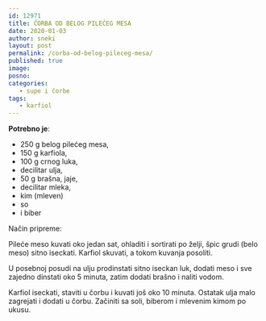 ```yaml
---
id: 12971
title: ČORBA OD BELOG PILEĆEG MESA
date: 2020-01-03
author: sneki
layout: post
permalink: /corba-od-belog-pileceg-mesa/
published: true
image: 
posno: 
categories:
   - supe i čorbe
tags:
   - karfiol
---
```

**Potrebno je**:

* 250 g belog pilećeg mesa,
* 150 g karfiola,
* 100 g crnog luka,
* decilitar ulja,
* 50 g brašna, jaje,
* decilitar mleka,
* kim (mleven)
* so
* i biber

Način pripreme:

Pileće meso kuvati oko jedan sat, ohladiti i sortirati po želji, špic grudi (belo meso) sitno iseckati.
Karfiol skuvati, a tokom kuvanja posoliti. 

U posebnoj posudi na ulju prodinstati sitno iseckan luk, dodati meso i sve zajedno dinstati oko 5 minuta, zatim dodati brašno i naliti vodom. 

Karfiol iseckati, staviti u čorbu i kuvati još oko 10 minuta. Ostatak ulja malo zagrejati i dodati u čorbu. Začiniti sa soli, biberom i mlevenim kimom po ukusu.

 

